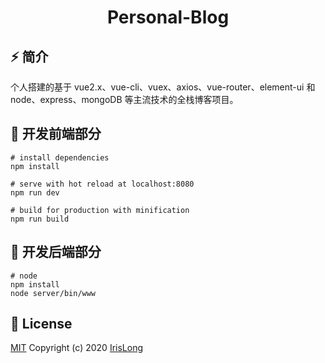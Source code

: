 <div align="center">
  <h1>Personal-Blog</h1>
</div>

## ⚡ 简介

个人搭建的基于 vue2.x、vue-cli、vuex、axios、vue-router、element-ui 和 node、express、mongoDB 等主流技术的全栈博客项目。


## 🚀 开发前端部分

```
# install dependencies
npm install

# serve with hot reload at localhost:8080
npm run dev

# build for production with minification
npm run build
```

## 🚀 开发后端部分

```
# node
npm install
node server/bin/www
```

## 📄 License

[MIT](./LICENSE)
Copyright (c) 2020 [IrisLong](https://github.com/5Iris5)
